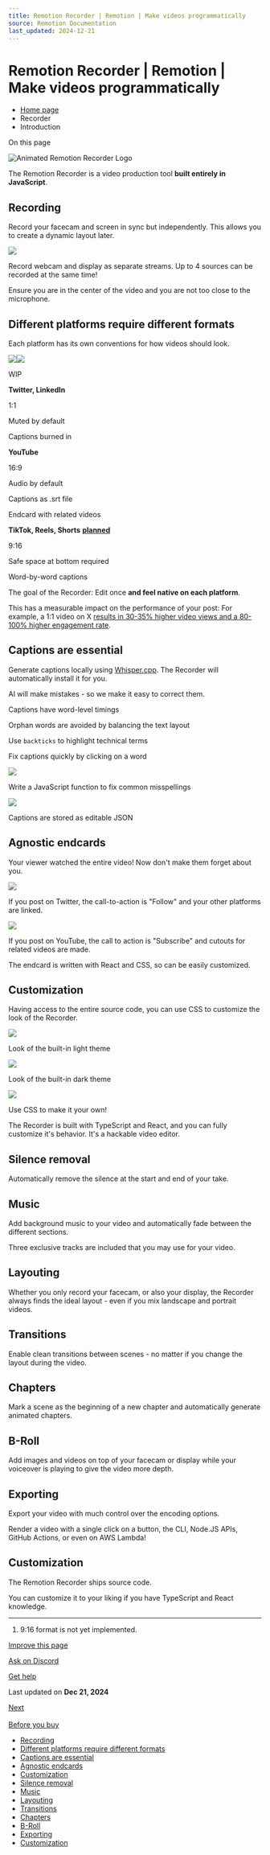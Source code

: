 ```yaml
---
title: Remotion Recorder | Remotion | Make videos programmatically
source: Remotion Documentation
last_updated: 2024-12-21
---
```


# Remotion Recorder | Remotion | Make videos programmatically

- [Home page](/)
- Recorder
- Introduction

On this page

![Animated Remotion Recorder Logo](/recorder/recorder-logo-light.gif)

The Remotion Recorder is a video production tool **built entirely in JavaScript**.

## Recording [​](\#recording "Direct link to Recording")

Record your facecam and screen in sync but independently. This allows you to create a dynamic layout later.

![](/recorder/individual.png)

Record webcam and display as separate streams. Up to 4 sources can be recorded at the same time!

Ensure you are in the center of the video and you are not too close to the microphone.

## Different platforms require different formats [​](\#different-platforms-require-different-formats "Direct link to Different platforms require different formats")

Each platform has its own conventions for how videos should look.

![](/recorder/vps-square.png)![](/recorder/vps-landscape.png)

WIP

**Twitter, LinkedIn**

1:1

Muted by default

Captions burned in

**YouTube**

16:9

Audio by default

Captions as .srt file

Endcard with related videos

**TikTok, Reels, Shorts**
**[planned](#tiktok-format)**

9:16

Safe space at bottom required

Word-by-word captions

The goal of the Recorder: Edit once **and feel native on each platform**.

This has a measurable impact on the performance of your post: For example, a 1:1 video on X [results in 30-35% higher video views and a 80-100% higher engagement rate](https://buffer.com/resources/square-video-vs-landscape-video/).

## Captions are essential [​](\#captions-are-essential "Direct link to Captions are essential")

Generate captions locally using [Whisper.cpp](https://github.com/ggerganov/whisper.cpp). The Recorder will automatically install it for you.

AI will make mistakes - so we make it easy to correct them.

Captions have word-level timings

Orphan words are avoided by balancing the text layout

Use `backticks` to highlight technical terms

Fix captions quickly by clicking on a word

![](/recorder/autocorrect.png)

Write a JavaScript function to fix common misspellings

![](/recorder/asjson.png)

Captions are stored as editable JSON

## Agnostic endcards [​](\#agnostic-endcards "Direct link to Agnostic endcards")

Your viewer watched the entire video! Now don't make them forget about you.

![](/recorder/endcard-square.png)

If you post on Twitter, the call-to-action is "Follow" and your other platforms
are linked.

![](/recorder/endcard-youtube.png)

If you post on YouTube, the call to action is "Subscribe" and cutouts for related
videos are made.

The endcard is written with React and CSS, so can be easily customized.

## Customization [​](\#customization "Direct link to Customization")

Having access to the entire source code, you can use CSS to customize the look of the Recorder.

![](/recorder/theme-light.png)

Look of the built-in light theme

![](/recorder/theme-dark.png)

Look of the built-in dark theme

![](/recorder/theme-fancy.png)

Use CSS to make it your own!

The Recorder is built with TypeScript and React, and you can fully customize it's behavior.
It's a hackable video editor.

## Silence removal [​](\#silence-removal "Direct link to Silence removal")

Automatically remove the silence at the start and end of your take.

## Music [​](\#music "Direct link to Music")

Add background music to your video and automatically fade between the different sections.

Three exclusive tracks are included that you may use for your video.

## Layouting [​](\#layouting "Direct link to Layouting")

Whether you only record your facecam, or also your display, the Recorder always finds the ideal layout - even if you mix landscape and portrait videos.

## Transitions [​](\#transitions "Direct link to Transitions")

Enable clean transitions between scenes - no matter if you change the layout during the video.

## Chapters [​](\#chapters "Direct link to Chapters")

Mark a scene as the beginning of a new chapter and automatically generate animated chapters.

## B-Roll [​](\#b-roll "Direct link to B-Roll")

Add images and videos on top of your facecam or display while your voiceover is playing to give the video more depth.

## Exporting [​](\#exporting "Direct link to Exporting")

Export your video with much control over the encoding options.

Render a video with a single click on a button, the CLI, Node.JS APIs, GitHub Actions, or even on AWS Lambda!

## Customization [​](\#customization-1 "Direct link to Customization")

The Remotion Recorder ships source code.

You can customize it to your liking if you have TypeScript and React knowledge.

* * *

1) 9:16 format is not yet implemented.

[Improve this page](https://github.com/remotion-dev/remotion/edit/main/packages/docs/docs/recorder/index.mdx)

[Ask on Discord](https://remotion.dev/discord)

[Get help](/docs/get-help)

Last updated on **Dec 21, 2024**

[Next\
\
Before you buy](/docs/recorder/before-you-buy)

- [Recording](#recording)
- [Different platforms require different formats](#different-platforms-require-different-formats)
- [Captions are essential](#captions-are-essential)
- [Agnostic endcards](#agnostic-endcards)
- [Customization](#customization)
- [Silence removal](#silence-removal)
- [Music](#music)
- [Layouting](#layouting)
- [Transitions](#transitions)
- [Chapters](#chapters)
- [B-Roll](#b-roll)
- [Exporting](#exporting)
- [Customization](#customization-1)
